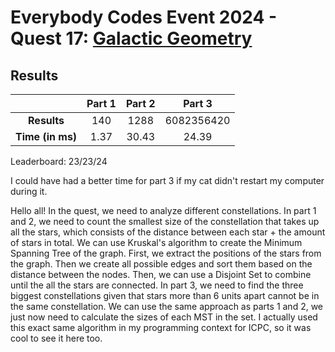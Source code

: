 # Everybody Codes Event 2024 - Quest 17: [Galactic Geometry](https://everybody.codes/event/2024/quests/17)

## Results
| | **Part 1** | **Part 2** | **Part 3** |
|:--:|:---:|:---:|:---:|
| **Results** | 140 | 1288 | 6082356420 |
| **Time (in ms)** | 1.37 | 30.43 | 24.39 |

Leaderboard: 23/23/24

I could have had a better time for part 3 if my cat didn't restart my computer during it.

Hello all! In the quest, we need to analyze different constellations. In part 1 and 2, we need to count the smallest size of the constellation that takes up all the stars, which consists of the distance between each star + the amount of stars in total. We can use Kruskal's algorithm to create the Minimum Spanning Tree of the graph. First, we extract the positions of the stars from the graph. Then we create all possible edges and sort them based on the distance between the nodes. Then, we can use a Disjoint Set to combine until the all the stars are connected. In part 3, we need to find the three biggest constellations given that stars more than 6 units apart cannot be in the same constellation. We can use the same approach as parts 1 and 2, we just now need to calculate the sizes of each MST in the set. I actually used this exact same algorithm in my programming context for ICPC, so it was cool to see it here too.